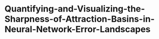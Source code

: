 # Quantifying-and-Visualizing-the-Sharpness-of-Attraction-Basins-in-Neural-Network-Error-Landscapes
